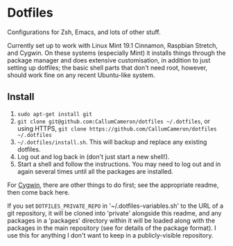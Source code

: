 Dotfiles
========

Configurations for Zsh, Emacs, and lots of other stuff.

Currently set up to work with Linux Mint 19.1 Cinnamon, Raspbian Stretch, and
Cygwin. On these systems (especially Mint) it installs things through the
package manager and does extensive customisation, in addition to just setting up
dotfiles; the basic shell parts that don't need root, however, should work fine
on any recent Ubuntu-like system.


Install
-------

1. `sudo apt-get install git`
2. `git clone git@github.com:CallumCameron/dotfiles ~/.dotfiles`, or using
HTTPS, `git clone https://github.com/CallumCameron/dotfiles ~/.dotfiles`
3. `~/.dotfiles/install.sh`. This will backup and replace any existing dotfiles.
4. Log out and log back in (don't just start a new shell!).
5. Start a shell and follow the instructions. You may need to log out and in
again several times until all the packages are installed.

For [Cygwin](misc/cygwin.md), there are other things to do first; see the
appropriate readme, then come back here.

If you set `DOTFILES_PRIVATE_REPO` in '~/.dotfiles-variables.sh' to the URL of a
git repository, it will be cloned into 'private' alongside this readme, and any
packages in a 'packages' directory within it will be loaded along with the
packages in the main repository (see [](packages/README.md) for details of the
package format). I use this for anything I don't want to keep in a
publicly-visible repository.

